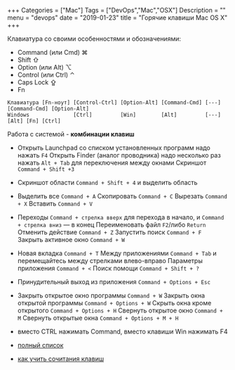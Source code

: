 +++
Categories = ["Mac"]
Tags = ["DevOps","Mac","OSX"]
Description = ""
menu = "devops"
date = "2019-01-23"
title = "Горячие клавиши Mac OS X"
+++

Клавиатура со своими особенностями и обозначениями:
- Command (или Cmd) ⌘
- Shift ⇧
- Option (или Alt) ⌥
- Control (или Ctrl) ⌃
- Caps Lock ⇪
- Fn

```
Клавиатура [Fn-ноут] [Control-Ctrl] [Option-Alt] [Command-Cmd] [---] [Command-Cmd] [Option-Alt]
Windows              [Ctrl]         [Win]        [Alt]         [---] [Alt] [Fn] [Ctrl] 
```

Работа с системой - **комбинации клавиш**
- Открыть Launchpad со списком установленных программ надо нажать ```F4```
Открыть Finder (аналог проводника) надо несколько раз нажать ```Alt + Tab``` для переключения между окнами
Скриншот ```Command + Shift +3```
- Скриншот области ```Command + Shift + 4``` и выделить область
- Выделить все ```Command + A```
Скопировать  ```Command + С```
Вырезать     ```Command + X```
Вставить     ```Command + V```
- Переходы  ```Command + стрелка вверх``` для перехода в начало, и ```Command + стрелка вниз``` — в конец
Переименовать файл ```F2```/либо ```Return```
Отменить действие ```Command + Z```
Запустить поиск   ```Command + F```
Закрыть активное окно ```Command + W```
- Новая вкладка ```Command + T```
Между приложениями ```Command + Tab``` и перемещайтесь между стрелками влево-вправо
Параметры приложения ```Command + <```
Поиск помощи ```Command + Shift + ?```
- Принудительный выход из приложения ```Command + Options + Esc```
- Закрыть открытое окно программы ```Command + W```
Закрыть окна открытой программы ```Command + Options + W```
Скрыть окна кроме открытого ```Command + Options + H```
Свернуть открытое окно ```Command + M```
Свернуть открытые окна ```Command + Options + M + H```

- вместо CTRL нажимать Command, вместо клавиши Win нажимать F4
- [полный список](https://support.apple.com/ru-ru/HT201236)
- [как учить сочитания клавиш](https://www.iphones.ru/iNotes/555183)
